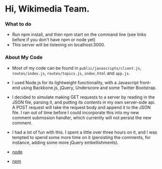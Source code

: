 # Hi, Wikimedia Team.

### What to do

* Run npm install, and then npm start on the command line (see links before if you don't have npm or node yet)
* This server will be listening on localhost:3000. 


### About My Code 

* Most of my code can be found in `public/javascripts/client.js`, `routes/index.js`, `routes/topics.js`, `index.html` and `app.js`. 

* I used Node.js for its lightweight functionality, with a Javascript front-end using Backbone.js, jQuery, Underscore and some Twitter Bootstrap. 

* I decided to simulate making GET requests to a server by reading in the JSON file, parsing it, and putting its contents in my own server-side api. A POST request will take the request body and append it to the JSON file. I ran out of time before I could incorporate this into my new comment submission handler, which currently will not persist the new comment. 

* I had a lot of fun with this. I spent a little over three hours on it, and I was tempted to spend some more time on it (persisting the comments, for instance, adding some more jQuery embellishments).

* [node](http://nodejs.org/)
* [npm](https://www.npmjs.org/)
